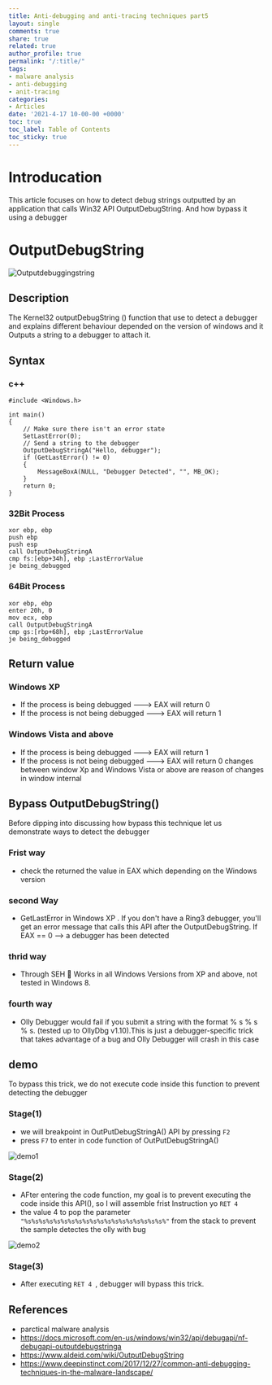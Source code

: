 ```yaml
---
title: Anti-debugging and anti-tracing techniques part5
layout: single
comments: true
share: true
related: true
author_profile: true
permalink: "/:title/"
tags:
- malware analysis 
- anti-debugging
- anit-tracing
categories:
- Articles
date: '2021-4-17 10-00-00 +0000'
toc: true
toc_label: Table of Contents
toc_sticky: true
---
```

# Introducation 

This article focuses on how to detect debug strings outputted by an application that calls Win32 API OutputDebugString.
And how bypass it using a debugger

<!-- more -->
#  OutputDebugString
![Outputdebuggingstring](https://user-images.githubusercontent.com/74544712/115109147-5f5ec080-9f74-11eb-86c2-280a0d115376.PNG)
## Description 
The Kernel32 outputDebugString () function that use to detect a debugger and explains different behaviour depended on the version of windows and it
Outputs a string to a debugger to attach it.
## Syntax
### c++
```
#include <Windows.h>

int main()
{
	// Make sure there isn't an error state
	SetLastError(0);
	// Send a string to the debugger
	OutputDebugStringA("Hello, debugger");
	if (GetLastError() != 0)
	{
		MessageBoxA(NULL, "Debugger Detected", "", MB_OK);
	}
	return 0;
}
```
### 32Bit Process
```
xor ebp, ebp
push ebp
push esp
call OutputDebugStringA
cmp fs:[ebp+34h], ebp ;LastErrorValue
je being_debugged
```
### 64Bit Process
```
xor ebp, ebp
enter 20h, 0
mov ecx, ebp
call OutputDebugStringA
cmp gs:[rbp+68h], ebp ;LastErrorValue
je being_debugged
```
## Return value

### Windows XP
* If the process is being debugged     ---> EAX will return 0 
* If the process is not being debugged ---> EAX will return 1 

### Windows Vista and above
* If the process is being debugged     ---> EAX will return 1
* If the process is not being debugged ---> EAX will return 0
changes between window Xp and Windows Vista or above are reason of changes in window internal

## Bypass OutputDebugString()
Before dipping into discussing how bypass this technique let us demonstrate ways to detect the debugger
### Frist way
* check the returned the value in EAX which depending on the Windows version

### second Way 
* GetLastError in Windows XP . If you don't have a Ring3 debugger, you'll get an error message that calls this API after the OutputDebugString. If EAX == 0 --> a debugger has been detected

### thrid way 
* Through SEH  Works in all Windows Versions from XP and above, not tested in Windows 8.

### fourth way
* Olly Debugger would fail if you submit a string with the format % s % s % s. (tested up to OllyDbg v1.10).This is just a debugger-specific trick that takes advantage of a bug
and Olly Debugger will crash in this case 
## demo
To bypass this trick, we do not execute code inside this function to prevent detecting the debugger 
### Stage(1)

* we will breakpoint in OutPutDebugStringA() API by pressing ```F2```
* press ```F7``` to enter in code function of OutPutDebugStringA()

![demo1](https://user-images.githubusercontent.com/74544712/115112785-75c24780-9f87-11eb-8738-5b655f7ecc8f.PNG)

### Stage(2)

* AFter entering the code function, my goal is to prevent executing the code inside this API(), so I will assemble frist Instruction yo ``` RET 4 ```
* the value 4 to pop the parameter ``` "%s%s%s%s%s%s%s%s%s%s%s%s%s%s%s%s%s%s%s%" ``` from the stack to prevent the sample detectes the olly with bug 

![demo2](https://user-images.githubusercontent.com/74544712/115112965-29c3d280-9f88-11eb-852e-4e7b27e878cb.PNG)

### Stage(3)

* After executing ```RET 4 ```,  debugger will bypass this trick.

## References 
* parctical malware analysis 
* https://docs.microsoft.com/en-us/windows/win32/api/debugapi/nf-debugapi-outputdebugstringa
* https://www.aldeid.com/wiki/OutputDebugString
* https://www.deepinstinct.com/2017/12/27/common-anti-debugging-techniques-in-the-malware-landscape/

 


